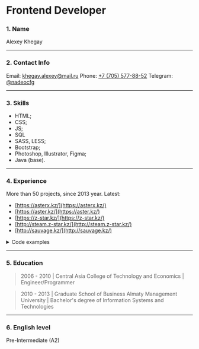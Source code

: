 # Frontend Developer

### 1. Name

Alexey Khegay

---

### 2. Contact Info

Email: [khegay.alexey@mail.ru](mailto:khegay.alexey@mail.ru)
Phone: [+7 (705) 577-88-52](tel:+77055778852)
Telegram: [@nadeocfg](https://t.me/nadeocfg)

---

### 3. Skills

- HTML;
- CSS;
- JS;
- SQL
- SASS, LESS;
- Bootstrap;
- Photoshop, Illustrator, Figma;
- Java (base).

---

### 4. Experience

More than 50 projects, since 2013 year.
Latest:

- [https://asterx.kz/](https://asterx.kz/)
- [https://aster.kz/](https://aster.kz/)
- [https://z-star.kz/](https://z-star.kz/)
- [http://steam.z-star.kz/](http://steam.z-star.kz/)
- [http://sauvage.kz/](http://sauvage.kz/)

<details>
 <summary>Code examples</summary>
 <pre>

```javascript
import React, { Component } from "react";
import instance from "../../lib/axios";
import { KEY_API_URL } from "../../lib/env";
import { getChip } from "../../lib/utils";
import { LinearProgress, IconButton, Chip } from "@material-ui/core";
import EditIcon from "@material-ui/icons/Edit";
import ChangeParkNumberDialog from "../ChangeParkNumberDialog";
import moment from "moment";

export default class AllKeys extends Component {
  constructor(props) {
    super(props);

    this.state = {
      assignKeyDialogOpen: false,
      isChangeParkNumberDialogOpen: false,
      currentKey: null,

      //pagintaion
      limit: 10,
      offset: 0,
      allKeys: [],
    };
  }

  getAllKeys = async (limit = 10, offset = 0) => {
    const data = {
      limit: limit,
      offset: offset,
    };

    this.setState({
      isLoading: true,
    });
    let allKeys;
    try {
      allKeys = await instance.post(`${KEY_API_URL}/keys/getKeys`, data).then((response) => response.data.list || []);
      console.log(allKeys);
    } catch (error) {
      console.log({ error });
    }

    this.setState(
      {
        allKeys,
        isLoading: false,
      },
      () => console.log(this.state)
    );
  };

  handleChangeParkNumber = (currentKey) => {
    this.setState(
      {
        currentKey,
      },
      () => {
        this.setState(
          {
            isChangeParkNumberDialogOpen: true,
          },
          console.log(this.state)
        );
      }
    );
  };

  handleChangeParkNumberDialogClose = () => {
    this.setState({
      isChangeParkNumberDialogOpen: false,
    });
    this.getAllKeys();
  };

  componentDidMount() {
    this.getAllKeys();
  }

  render() {
    const { allKeys, isLoading, isChangeParkNumberDialogOpen, currentKey } = this.state;

    if (isLoading) {
      return <LinearProgress />;
    }

    return (
      <div className="keys">
        {allKeys.map((key, index) => (
          <div className="keys__item key" key={index}>
            <div className="key__title">
              <div className="key__title_main">
                <h2>№ {key.keyNumber}</h2>
                {getChip(key)}
                {key.attachDate && <Chip label={moment(key.attachDate).format("DD.MM.YYYY")} color="primary" />}
              </div>

              <h3>
                {key.car.marka.name} {key.car.model.name} {key.car.year}
              </h3>
              <p>{key.car.vin}</p>
            </div>

            <div className="key__stock">
              {key.stockPlace ? (
                <>
                  <p>Сток: {key.stockPlace.stock.name}</p>
                  <p>Ряд: {key.stockPlace.rowNo}</p>
                  <p>Место: {key.stockPlace.placeNo}</p>
                </>
              ) : (
                <p>У машины нет парковочного места</p>
              )}
            </div>

            <div className="key__actions">
              <IconButton color="primary" component="span" onClick={() => this.handleChangeParkNumber(key)}>
                <EditIcon />
              </IconButton>
            </div>
          </div>
        ))}

        <ChangeParkNumberDialog open={isChangeParkNumberDialogOpen} handleClose={this.handleChangeParkNumberDialogClose} currentKey={currentKey} />
      </div>
    );
  }
}
```

 </pre>
</details>

---

### 5. Education

> 2006 - 2010 | Central Asia College of Technology and Economics | Engineer/Programmer

> 2010 - 2013 | Graduate School of Business Almaty Management University | Bachelor's degree of Information Systems and Technologies

---

### 6. English level

Pre-Intermediate (A2)
